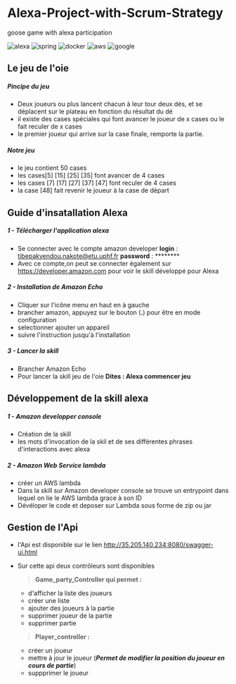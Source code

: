 # Alexa-Project-with-Scrum-Strategy
goose game with alexa participation

![alexa](https://img.shields.io/static/v1?label=alexa&message=developer&color=blue)
![spring](https://img.shields.io/static/v1?label=spring&message=boot&color=success)
![docker](https://img.shields.io/static/v1?label=docker&message=image&color=blue)
![aws](https://img.shields.io/static/v1?label=Aws&message=RDS_Lambda&color=orange)
![google](https://img.shields.io/static/v1?label=google&message=engine&color=gray)

## Le jeu de l'oie
##### Pincipe du jeu
* Deux joueurs ou plus lancent chacun à leur tour deux dés, et se déplacent sur le plateau en fonction du résultat du dé
* il existe des cases spéciales qui font avancer le joueur de x cases ou le fait reculer de x cases
* le premier joueur qui arrive sur la case finale, remporte la partie.
##### Notre jeu
* le jeu contient 50 cases
* les cases[5] [15] [25] [35] font avancer de 4 cases
* les cases [7] [17] [27] [37] [47] font reculer de 4 cases
* la case [48] fait revenir le joueur à la case de départ

## Guide d'insatallation Alexa
##### 1 - Télécharger l'application alexa 
* Se connecter avec le compte amazon developer
  __login__ : tibepakyendou.nakote@etu.uphf.fr
  __password__ : ********
* Avec ce compte,on peut se connecter également sur https://developer.amazon.com pour voir le skill développé pour Alexa 
##### 2 - Installation de Amazon Echo
* Cliquer sur l'icône menu en haut en à gauche
* brancher amazon, appuyez sur le bouton (__.__) pour être en mode configuration
* selectionner ajouter un appareil
* suivre l'instruction jusqu'à l'installation
##### 3 - Lancer la skill
* Brancher Amazon Echo 
* Pour lancer la skill jeu de l'oie __Dites : Alexa commencer jeu__
## Développement de la skill alexa
##### 1 - Amazon developper console
* Création de la skill
* les mots d'invocation de la skil et de ses différentes phrases d'interactions avec alexa
##### 2 - Amazon Web Service lambda
* créer un AWS lambda
* Dans la skill sur Amazon developer console se trouve un entrypoint dans lequel on lie le AWS lambda grace à son ID
* Dévéloper le code et deposer sur Lambda sous forme de zip ou jar

## Gestion de l'Api
* l'Api est disponible sur le lien http://35.205.140.234:8080/swagger-ui.html
* Sur cette api deux contrôleurs sont disponibles 
  > **Game_party_Controller qui permet :**
     * d'afficher la liste des joueurs
     * créer une liste
     * ajouter des joueurs à la partie
     * supprimer  joueur de la partie
     * supprimer partie
  > <espace>
  
  > **Player_controller :**
     * créer un joueur
     * mettre à jour le joueur (*__Permet de modifier la position du joueur en cours de partie__*) 
     * suppprimer le joueur 
     
     


